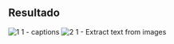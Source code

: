 ## Resultado

![1 1 - captions](https://github.com/user-attachments/assets/443f0bf1-1855-464b-bf6d-0de8c82f9c24)
![2 1 - Extract text from images](https://github.com/user-attachments/assets/eb9d4346-c3d5-44d8-ad24-0e3e691ab857)
